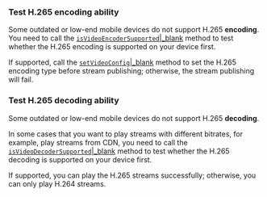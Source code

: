 ### Test H.265 encoding ability

Some outdated or low-end mobile devices do not support H.265 **encoding**.
You need to call the [`isVideoEncoderSupported`\|_blank](@isVideoEncoderSupported) method to test whether the H.265 encoding is supported on your device first.

If supported, call the [`setVideoConfig`\|_blank](@setVideoConfig) method to set the H.265 encoding type before stream publishing; otherwise, the stream publishing will fail.


### Test H.265 decoding ability

Some outdated or low-end mobile devices do not support H.265 **decoding**.

In some cases that you want to play streams with different bitrates, for example, play streams from CDN, you need to call the [`isVideoDecoderSupported`\|_blank](@isVideoDecoderSupported) method to test whether the H.265 decoding is supported on your device first.

If supported, you can play the H.265 streams successfully; otherwise, you can only play H.264 streams. 






